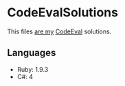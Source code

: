 CodeEvalSolutions
========

This files <a href="http://www.codeeval.com/profile/briandiaz/">are my</a> <a href="http://codeeval.com">CodeEval</a> solutions. 

Languages
---

* Ruby: 1.9.3
* C#: 4